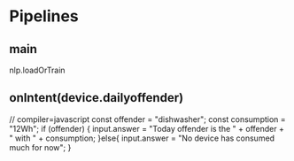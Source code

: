 # Pipelines

## main
nlp.loadOrTrain

## onIntent(device.dailyoffender)
// compiler=javascript
const offender = "dishwasher";
const consumption = "12Wh";
if (offender) {
    input.answer = "Today offender is the " + offender + " with " + consumption;
}else{
    input.answer = "No device has consumed much for now";
}